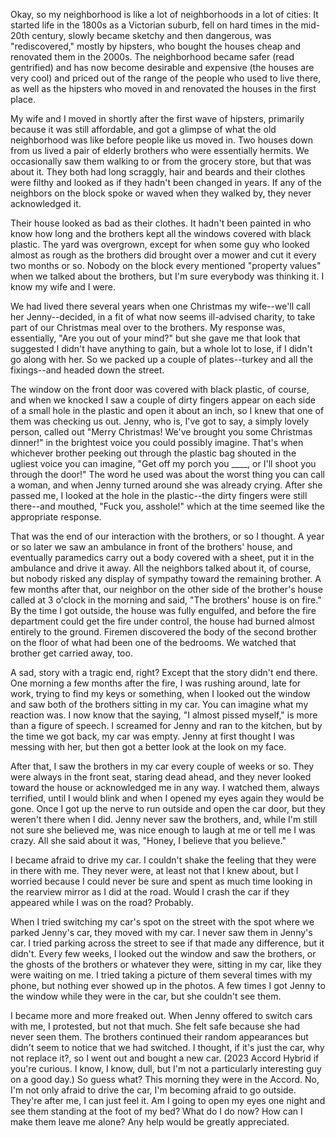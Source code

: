 Okay, so my neighborhood is like a lot of neighborhoods in a lot of cities: It started life in the 1800s as a Victorian suburb, fell on hard times in the mid-20th century, slowly became sketchy and then dangerous,  was "rediscovered," mostly by hipsters, who bought the houses cheap and renovated them in the 2000s. The neighborhood became safer (read gentrified) and  has now become desirable and expensive (the houses are very cool) and priced out of the range of the people who used to live there, as well as the hipsters who moved in and renovated the houses in the first place.

My wife and I moved in shortly after the first wave of hipsters, primarily because it was still affordable, and got a glimpse of what the old neighborhood was like before people like us moved in. Two houses down from us lived a pair of elderly brothers who were essentially hermits. We occasionally saw them walking to or from the grocery store, but that was about it. They both had long scraggly, hair and beards and their clothes were filthy and looked as if they hadn't been changed in years. If any of the neighbors on the block spoke or waved when they walked by, they never acknowledged it.

Their house looked as bad as their clothes. It hadn't been painted in who know how long and the brothers kept all the windows covered with black plastic. The yard was overgrown, except for when some guy who looked almost as rough as the brothers did brought over a mower and cut it every two months or so. Nobody on the block every mentioned "property values" when we talked about the brothers, but I'm sure everybody was thinking it. I know my wife and I were.

We had lived there several years when one Christmas my wife--we'll call her Jenny--decided, in a fit of what now seems ill-advised charity, to take part of our Christmas meal over to the brothers. My response was, essentially, "Are you out of your mind?" but she gave me that look that suggested I didn't have anything to gain, but a whole lot to lose, if I didn't go along with her. So we packed up a couple of plates--turkey and all the fixings--and headed down the street.

The window on the front door was covered with black plastic, of course, and when we knocked I saw a couple of dirty fingers appear on each side of a small hole in the plastic and open it about an inch, so I knew that one of them was checking us out.  Jenny, who is, I've got to say, a simply lovely person, called out "Merry Christmas! We've brought you some Christmas dinner!" in the brightest voice you could possibly imagine. That's when whichever brother peeking out through the plastic bag shouted in the ugliest voice you can imagine, "Get off my porch you \_\_\_\_\, or I'll shoot you through the door!" The word he used was about the worst thing you can call a woman, and when Jenny turned around she was already crying. After she passed me, I looked at the hole in the plastic--the dirty fingers were still there--and mouthed, "Fuck you, asshole!" which at the time seemed like the appropriate response.

That was the end of our interaction with the brothers, or so I thought. A year or so later we saw an ambulance in front of the brothers' house, and eventually paramedics carry out a body covered with a sheet, put it in the ambulance and drive it away. All the neighbors talked about it, of course, but nobody risked any display of sympathy toward the remaining brother. A few months after that, our neighbor on the other side of the brother's house called at 3 o'clock in the morning and said, "The brothers' house is on fire." By the time I got outside, the house was fully engulfed, and before the fire department could get the fire under control, the house had burned almost entirely to the ground. Firemen discovered the body of the second brother on the floor of what had been one of the bedrooms. We watched that brother get carried away, too.

A sad, story with a tragic end, right? Except that the story didn't end there. One morning a few months after the fire, I was rushing around, late for work, trying to find my keys or something, when I looked out the window and saw both of the brothers sitting in my car. You can imagine what my reaction was. I now know that the saying, "I almost pissed myself," is more than a figure of speech. I screamed for Jenny and ran to the kitchen, but by the time we got back, my car was empty. Jenny at first thought I was messing with her, but then got a better look at the look on my face.

After that, I saw the brothers in my car every couple of weeks or so. They were always in the front seat, staring dead ahead, and they never looked toward the house or acknowledged me in any way. I watched them, always terrified, until I would blink and when I opened my eyes again they would be gone. Once I got up the nerve to run outside and open the car door, but they weren't there when I did. Jenny never saw the brothers, and, while I'm still not sure she believed me, was nice enough to laugh at me or tell me I was crazy. All she said about it was, "Honey, I believe that you believe."

I became afraid to drive my car. I couldn't shake the feeling that they were in there with me. They never were, at least not that I knew about, but I worried because I could never be sure and spent as much time looking in the rearview mirror as I did at the road. Would I crash the car if they appeared while I was on the road? Probably. 

When I tried switching my car's spot on the street with the spot where we parked Jenny's car, they moved with my car. I never saw them in Jenny's car. I tried parking across the street to see if that made any difference, but it didn't. Every few weeks, I looked out the window and saw the brothers, or the ghosts of the brothers or whatever they were, sitting in my car, like they were waiting on me. I tried taking a picture of them several times with my phone, but nothing ever showed up in the photos. A few times I got Jenny to the window while they were in the car, but she couldn't see them.

I became more and more freaked out. When Jenny offered to switch cars with me, I protested, but not that much. She felt safe because she had never seen them. The brothers continued their random appearances but didn't seem to notice that we had switched. I thought, if it's just the car, why not replace it?, so I went out and bought a new car. (2023 Accord Hybrid if you're curious. I know, I know, dull, but I'm not a particularly interesting guy on a good day.) So guess what? This morning they were in the Accord. No, I'm not only afraid to drive the car, I'm becoming afraid to go outside. They're after me, I can just feel it. Am I going to open my eyes one night and see them standing at the foot of my bed? What do I do now? How can I make them leave me alone? Any help would be greatly appreciated.
